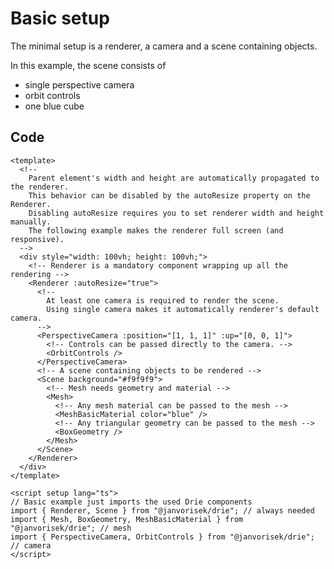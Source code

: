 <script setup lang="ts">
// Basic example just imports the used Drie components
import { Renderer, Scene } from "../../src"; // always needed
import { Mesh, BoxGeometry, MeshBasicMaterial } from "../../src"; // mesh
import { PerspectiveCamera, OrbitControls } from "../../src"; // camera
</script>

# Basic setup

The minimal setup is a renderer, a camera and a scene containing objects.

<div class="example">
  <Renderer ref="renderer" :antialias="true">
    <PerspectiveCamera :position="[1, 1, 1]" :up="[0, 0, 1]">
      <OrbitControls />
    </PerspectiveCamera>
    <Scene background="#f9f9f9">
      <Mesh>
        <MeshBasicMaterial color="blue" />
        <BoxGeometry />
      </Mesh>
    </Scene>
  </Renderer>
</div>

In this example, the scene consists of

- single perspective camera
- orbit controls
- one blue cube 

## Code

```vue
<template>
  <!--
    Parent element's width and height are automatically propagated to the renderer.
    This behavior can be disabled by the autoResize property on the Renderer.
    Disabling autoResize requires you to set renderer width and height manually.
    The following example makes the renderer full screen (and responsive).
  -->
  <div style="width: 100vh; height: 100vh;">
    <!-- Renderer is a mandatory component wrapping up all the rendering -->
    <Renderer :autoResize="true">
      <!--
        At least one camera is required to render the scene.
        Using single camera makes it automatically renderer's default camera.
      -->
      <PerspectiveCamera :position="[1, 1, 1]" :up="[0, 0, 1]">
        <!-- Controls can be passed directly to the camera. -->
        <OrbitControls />
      </PerspectiveCamera>
      <!-- A scene containing objects to be rendered -->
      <Scene background="#f9f9f9">
        <!-- Mesh needs geometry and material -->
        <Mesh>
          <!-- Any mesh material can be passed to the mesh -->
          <MeshBasicMaterial color="blue" />
          <!-- Any triangular geometry can be passed to the mesh -->
          <BoxGeometry />
        </Mesh>
      </Scene>
    </Renderer>
  </div>
</template>

<script setup lang="ts">
// Basic example just imports the used Drie components
import { Renderer, Scene } from "@janvorisek/drie"; // always needed
import { Mesh, BoxGeometry, MeshBasicMaterial } from "@janvorisek/drie"; // mesh
import { PerspectiveCamera, OrbitControls } from "@janvorisek/drie"; // camera
</script>
```